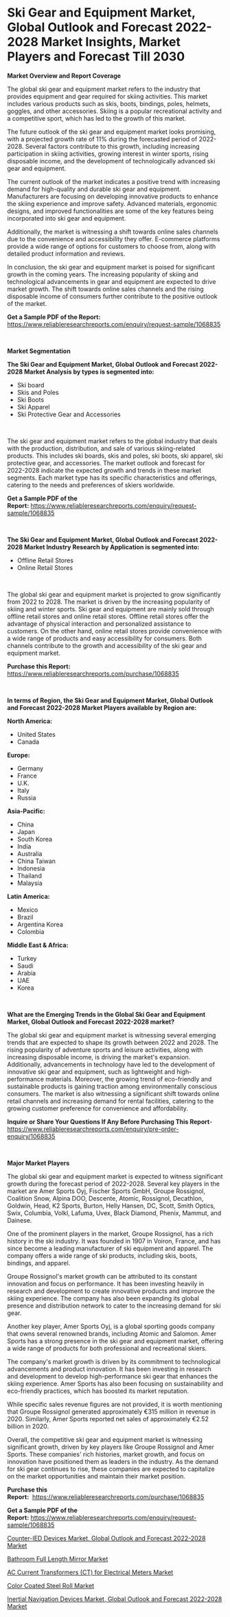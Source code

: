 <p><h1>Ski Gear and Equipment Market, Global Outlook and Forecast 2022-2028 Market Insights, Market Players and Forecast Till 2030</h1></p><p><strong>Market Overview and Report Coverage</strong></p>
<p><p>The global ski gear and equipment market refers to the industry that provides equipment and gear required for skiing activities. This market includes various products such as skis, boots, bindings, poles, helmets, goggles, and other accessories. Skiing is a popular recreational activity and a competitive sport, which has led to the growth of this market.</p><p>The future outlook of the ski gear and equipment market looks promising, with a projected growth rate of 11% during the forecasted period of 2022-2028. Several factors contribute to this growth, including increasing participation in skiing activities, growing interest in winter sports, rising disposable income, and the development of technologically advanced ski gear and equipment.</p><p>The current outlook of the market indicates a positive trend with increasing demand for high-quality and durable ski gear and equipment. Manufacturers are focusing on developing innovative products to enhance the skiing experience and improve safety. Advanced materials, ergonomic designs, and improved functionalities are some of the key features being incorporated into ski gear and equipment.</p><p>Additionally, the market is witnessing a shift towards online sales channels due to the convenience and accessibility they offer. E-commerce platforms provide a wide range of options for customers to choose from, along with detailed product information and reviews.</p><p>In conclusion, the ski gear and equipment market is poised for significant growth in the coming years. The increasing popularity of skiing and technological advancements in gear and equipment are expected to drive market growth. The shift towards online sales channels and the rising disposable income of consumers further contribute to the positive outlook of the market.</p></p>
<p><strong>Get a Sample PDF of the Report:</strong> <a href="https://www.reliableresearchreports.com/enquiry/request-sample/1068835">https://www.reliableresearchreports.com/enquiry/request-sample/1068835</a></p>
<p>&nbsp;</p>
<p><strong>Market Segmentation</strong></p>
<p><strong>The Ski Gear and Equipment Market, Global Outlook and Forecast 2022-2028 Market Analysis by types is segmented into:</strong></p>
<p><ul><li>Ski board</li><li>Skis and Poles</li><li>Ski Boots</li><li>Ski Apparel</li><li>Ski Protective Gear and Accessories</li></ul></p>
<p>&nbsp;</p>
<p><p>The ski gear and equipment market refers to the global industry that deals with the production, distribution, and sale of various skiing-related products. This includes ski boards, skis and poles, ski boots, ski apparel, ski protective gear, and accessories. The market outlook and forecast for 2022-2028 indicate the expected growth and trends in these market segments. Each market type has its specific characteristics and offerings, catering to the needs and preferences of skiers worldwide.</p></p>
<p><strong>Get a Sample PDF of the Report:</strong>&nbsp;<a href="https://www.reliableresearchreports.com/enquiry/request-sample/1068835">https://www.reliableresearchreports.com/enquiry/request-sample/1068835</a></p>
<p>&nbsp;</p>
<p><strong>The Ski Gear and Equipment Market, Global Outlook and Forecast 2022-2028 Market Industry Research by Application is segmented into:</strong></p>
<p><ul><li>Offline Retail Stores</li><li>Online Retail Stores</li></ul></p>
<p>&nbsp;</p>
<p><p>The global ski gear and equipment market is projected to grow significantly from 2022 to 2028. The market is driven by the increasing popularity of skiing and winter sports. Ski gear and equipment are mainly sold through offline retail stores and online retail stores. Offline retail stores offer the advantage of physical interaction and personalized assistance to customers. On the other hand, online retail stores provide convenience with a wide range of products and easy accessibility for consumers. Both channels contribute to the growth and accessibility of the ski gear and equipment market.</p></p>
<p><strong>Purchase this Report:</strong>&nbsp; <a href="https://www.reliableresearchreports.com/purchase/1068835">https://www.reliableresearchreports.com/purchase/1068835</a></p>
<p>&nbsp;</p>
<p><strong>In terms of Region, the Ski Gear and Equipment Market, Global Outlook and Forecast 2022-2028 Market Players available by Region are:</strong></p>
<p>
    <p> <strong> North America: </strong>
        <ul>
            <li>United States</li>
            <li>Canada</li>
        </ul>
        </p> 
    <p> <strong> Europe: </strong>
        <ul>
            <li>Germany</li>
            <li>France</li>
            <li>U.K.</li>
            <li>Italy</li>
            <li>Russia</li>
        </ul>
        </p> 
    <p> <strong> Asia-Pacific: </strong>
        <ul>
            <li>China</li>
            <li>Japan</li>
            <li>South Korea</li>
            <li>India</li>
            <li>Australia</li>
            <li>China Taiwan</li>
            <li>Indonesia</li>
            <li>Thailand</li>
            <li>Malaysia</li>
        </ul>
        </p> 
    <p> <strong> Latin America: </strong>
        <ul>
            <li>Mexico</li>
            <li>Brazil</li>
            <li>Argentina Korea</li>
            <li>Colombia</li>
        </ul>
        </p> 
    <p> <strong> Middle East & Africa: </strong>
        <ul>
            <li>Turkey</li>
            <li>Saudi</li>
            <li>Arabia</li>
            <li>UAE</li>
            <li>Korea</li>
        </ul>
    </p>
    </p>
<p>&nbsp;</p>
<p><strong>What are the Emerging Trends in the Global Ski Gear and Equipment Market, Global Outlook and Forecast 2022-2028 market?</strong></p>
<p><p>The global ski gear and equipment market is witnessing several emerging trends that are expected to shape its growth between 2022 and 2028. The rising popularity of adventure sports and leisure activities, along with increasing disposable income, is driving the market's expansion. Additionally, advancements in technology have led to the development of innovative ski gear and equipment, such as lightweight and high-performance materials. Moreover, the growing trend of eco-friendly and sustainable products is gaining traction among environmentally conscious consumers. The market is also witnessing a significant shift towards online retail channels and increasing demand for rental facilities, catering to the growing customer preference for convenience and affordability.</p></p>
<p><strong>Inquire or Share Your Questions If Any Before Purchasing This Report</strong>- <a href="https://www.reliableresearchreports.com/enquiry/pre-order-enquiry/1068835">https://www.reliableresearchreports.com/enquiry/pre-order-enquiry/1068835</a></p>
<p>&nbsp;</p>
<p><strong>Major Market Players</strong></p>
<p><p>The global ski gear and equipment market is expected to witness significant growth during the forecast period of 2022-2028. Several key players in the market are Amer Sports Oyj, Fischer Sports GmbH, Groupe Rossignol, Coalition Snow, Alpina DOO, Descente, Atomic, Rossignol, Decathlon, Goldwin, Head, K2 Sports, Burton, Helly Hansen, DC, Scott, Smith Optics, Swix, Columbia, Volkl, Lafuma, Uvex, Black Diamond, Phenix, Mammut, and Dainese.</p><p>One of the prominent players in the market, Groupe Rossignol, has a rich history in the ski industry. It was founded in 1907 in Voiron, France, and has since become a leading manufacturer of ski equipment and apparel. The company offers a wide range of ski products, including skis, boots, bindings, and apparel.</p><p>Groupe Rossignol's market growth can be attributed to its constant innovation and focus on performance. It has been investing heavily in research and development to create innovative products and improve the skiing experience. The company has also been expanding its global presence and distribution network to cater to the increasing demand for ski gear.</p><p>Another key player, Amer Sports Oyj, is a global sporting goods company that owns several renowned brands, including Atomic and Salomon. Amer Sports has a strong presence in the ski gear and equipment market, offering a wide range of products for both professional and recreational skiers.</p><p>The company's market growth is driven by its commitment to technological advancements and product innovation. It has been investing in research and development to develop high-performance ski gear that enhances the skiing experience. Amer Sports has also been focusing on sustainability and eco-friendly practices, which has boosted its market reputation.</p><p>While specific sales revenue figures are not provided, it is worth mentioning that Groupe Rossignol generated approximately €315 million in revenue in 2020. Similarly, Amer Sports reported net sales of approximately €2.52 billion in 2020.</p><p>Overall, the competitive ski gear and equipment market is witnessing significant growth, driven by key players like Groupe Rossignol and Amer Sports. These companies' rich histories, market growth, and focus on innovation have positioned them as leaders in the industry. As the demand for ski gear continues to rise, these companies are expected to capitalize on the market opportunities and maintain their market position.</p></p>
<p><strong>Purchase this Report:</strong>&nbsp;&nbsp;<a href="https://www.reliableresearchreports.com/purchase/1068835">https://www.reliableresearchreports.com/purchase/1068835</a></p>
<p></p>
<p><strong>Get a Sample PDF of the Report:</strong>&nbsp;<a href="https://www.reliableresearchreports.com/enquiry/request-sample/1068835">https://www.reliableresearchreports.com/enquiry/request-sample/1068835</a></p>
<p><p><a href="https://github.com/WillieWoodard/Market-Research-Report-List-1/blob/main/counter-ied-devices-market-global-outlook-and-forecast-2022-2028-market.md">Counter-IED Devices Market, Global Outlook and Forecast 2022-2028 Market</a></p><p><a href="https://www.linkedin.com/pulse/bathroom-full-length-mirror-market-research-report-unlocks-ypehe/">Bathroom Full Length Mirror Market</a></p><p><a href="https://www.reportprime.com/ac-current-transformers-ct-for-electrical-meters-r7597">AC Current Transformers (CT) for Electrical Meters Market</a></p><p><a href="https://medium.com/@nicholasstewart02/color-coated-steel-roll-market-size-growth-forecast-2023-2030-ce0da42618ca">Color Coated Steel Roll Market</a></p><p><a href="https://github.com/BryceTownsendr/Market-Research-Report-List-1/blob/main/inertial-navigation-devices-market-global-outlook-and-forecast-2022-2028-market.md">Inertial Navigation Devices Market, Global Outlook and Forecast 2022-2028 Market</a></p></p>